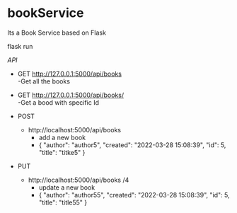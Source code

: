 # bookService

Its a Book Service based on Flask

flask run


*API*
 - GET
  http://127.0.0.1:5000/api/books  
    -Get all the books

- GET
  http://127.0.0.1:5000/api/books/<id>  
    -Get a bood with specific Id
 
 - POST
    - http://localhost:5000/api/books    
      - add a new book
      - { "author": "author5",        "created": "2022-03-28 15:08:39",        "id": 5,        "title": "titke5"    }

 
 - PUT
    - http://localhost:5000/api/books /4
      - update a new book
      - {  "author": "author55", "created": "2022-03-28 15:08:39", "id": 5,  "title": "title55"    }



